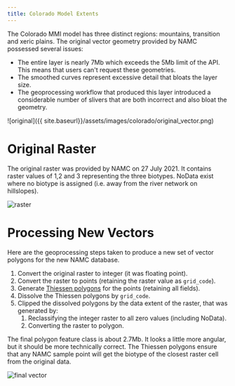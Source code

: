 ```yaml
---
title: Colorado Model Extents
---
```


The Colorado MMI model has three distinct regions: mountains, transition and xeric plains. The original vector geometry provided by NAMC possessed several issues:

* The entire layer is nearly 7Mb which exceeds the 5Mb limit of the API. This means that users can't request these geometries.
* The smoothed curves represent excessive detail that bloats the layer size.
* The geoprocessing workflow that produced this layer introduced a considerable number of slivers that are both incorrect and also bloat the geometry.

![original]({{ site.baseurl}}/assets/images/colorado/original_vector.png)

# Original Raster

The original raster was provided by NAMC on 27 July 2021. It contains raster values of 1,2 and 3 representing the three biotypes. NoData exist where no biotype is assigned (i.e. away from the river network on hillslopes).

![raster]({{site.baseurl}}/assets/images/colorado/original_raster.png)

# Processing New Vectors

Here are the geoprocessing steps taken to produce a new set of vector polygons for the new NAMC database.

1. Convert the original raster to integer (it was floating point).
1. Convert the raster to points (retaining the raster value as `grid_code`).
1. Generate [Thiessen polygons](http://wiki.gis.com/wiki/index.php/Thiessen_Polygon) for the points (retaining all fields).
1. Dissolve the Thiessen polygons by `grid_code`.
1. Clipped the dissolved polygons by the data extent of the raster, that was generated by:
    1. Reclassifying the integer raster to all zero values (including NoData).
    1. Converting the raster to polygon.

The final polygon feature class is about 2.7Mb. It looks a little more angular,
but it should be more technically correct. The Thiessen polygons ensure that any NAMC sample point will get the biotype of the closest raster cell from the original data.

![final vector]({{site.baseurl}}/assets/images/colorado/philip_vector.png)